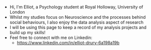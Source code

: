 
<!---
ElliotDrury/ElliotDrury is a ✨ special ✨ repository because its `README.md` (this file) appears on your GitHub profile.
You can click the Preview link to take a look at your changes.
--->



- Hi, I'm Elliot, a Psychology student at Royal Holloway, University of London
- Whilst my studies focus on Neuroscience and the processes behind social behaviours, I also enjoy the data analysis aspect of research
- I will be using this page to keep a record of my analysis projects and build up my skills!
- Feel free to connect with me on Linkedin:
    - https://www.linkedin.com/in/elliot-drury-6a198a19b
